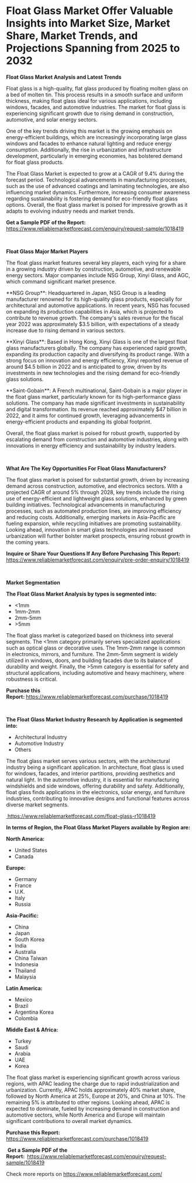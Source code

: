 <p><h1>Float Glass Market Offer Valuable Insights into Market Size, Market Share, Market Trends, and Projections Spanning from 2025 to 2032</h1></p><p><strong>Float Glass Market Analysis and Latest Trends</strong></p>
<p><p>Float glass is a high-quality, flat glass produced by floating molten glass on a bed of molten tin. This process results in a smooth surface and uniform thickness, making float glass ideal for various applications, including windows, facades, and automotive industries. The market for float glass is experiencing significant growth due to rising demand in construction, automotive, and solar energy sectors. </p><p>One of the key trends driving this market is the growing emphasis on energy-efficient buildings, which are increasingly incorporating large glass windows and facades to enhance natural lighting and reduce energy consumption. Additionally, the rise in urbanization and infrastructure development, particularly in emerging economies, has bolstered demand for float glass products.</p><p>The Float Glass Market is expected to grow at a CAGR of 9.4% during the forecast period. Technological advancements in manufacturing processes, such as the use of advanced coatings and laminating technologies, are also influencing market dynamics. Furthermore, increasing consumer awareness regarding sustainability is fostering demand for eco-friendly float glass options. Overall, the float glass market is poised for impressive growth as it adapts to evolving industry needs and market trends.</p></p>
<p><strong>Get a Sample PDF of the Report:&nbsp;</strong> <a href="https://www.reliablemarketforecast.com/enquiry/request-sample/1018419?utm_campaign=2750&utm_medium=2&utm_source=Github&utm_content=ia&utm_term=01042025&utm_id=float-glass">https://www.reliablemarketforecast.com/enquiry/request-sample/1018419</a></p>
<p>&nbsp;</p>
<p><strong>Float Glass Major Market Players</strong></p>
<p><p>The float glass market features several key players, each vying for a share in a growing industry driven by construction, automotive, and renewable energy sectors. Major companies include NSG Group, Xinyi Glass, and AGC, which command significant market presence.</p><p>**NSG Group**: Headquartered in Japan, NSG Group is a leading manufacturer renowned for its high-quality glass products, especially for architectural and automotive applications. In recent years, NSG has focused on expanding its production capabilities in Asia, which is projected to contribute to revenue growth. The company's sales revenue for the fiscal year 2022 was approximately $3.5 billion, with expectations of a steady increase due to rising demand in various sectors.</p><p>**Xinyi Glass**: Based in Hong Kong, Xinyi Glass is one of the largest float glass manufacturers globally. The company has experienced rapid growth, expanding its production capacity and diversifying its product range. With a strong focus on innovation and energy efficiency, Xinyi reported revenue of around $4.5 billion in 2022 and is anticipated to grow, driven by its investments in new technologies and the rising demand for eco-friendly glass solutions.</p><p>**Saint-Gobain**: A French multinational, Saint-Gobain is a major player in the float glass market, particularly known for its high-performance glass solutions. The company has made significant investments in sustainability and digital transformation. Its revenue reached approximately $47 billion in 2022, and it aims for continued growth, leveraging advancements in energy-efficient products and expanding its global footprint.</p><p>Overall, the float glass market is poised for robust growth, supported by escalating demand from construction and automotive industries, along with innovations in energy efficiency and sustainability by industry leaders.</p></p>
<p>&nbsp;</p>
<p><strong>What Are The Key Opportunities For Float Glass Manufacturers?</strong></p>
<p><p>The float glass market is poised for substantial growth, driven by increasing demand across construction, automotive, and electronics sectors. With a projected CAGR of around 5% through 2028, key trends include the rising use of energy-efficient and lightweight glass solutions, enhanced by green building initiatives. Technological advancements in manufacturing processes, such as automated production lines, are improving efficiency and reducing costs. Additionally, emerging markets in Asia-Pacific are fueling expansion, while recycling initiatives are promoting sustainability. Looking ahead, innovation in smart glass technologies and increased urbanization will further bolster market prospects, ensuring robust growth in the coming years.</p></p>
<p><strong>Inquire or Share Your Questions If Any Before Purchasing This Report:</strong> <a href="https://www.reliablemarketforecast.com/enquiry/pre-order-enquiry/1018419?utm_campaign=2750&utm_medium=2&utm_source=Github&utm_content=ia&utm_term=01042025&utm_id=float-glass">https://www.reliablemarketforecast.com/enquiry/pre-order-enquiry/1018419</a></p>
<p>&nbsp;</p>
<p><strong>Market Segmentation</strong></p>
<p><strong>The Float Glass Market Analysis by types is segmented into:</strong></p>
<p><ul><li><1mm</li><li>1mm-2mm</li><li>2mm-5mm</li><li>>5mm</li></ul></p>
<p><p>The float glass market is categorized based on thickness into several segments. The <1mm category primarily serves specialized applications such as optical glass or decorative uses. The 1mm-2mm range is common in electronics, mirrors, and furniture. The 2mm-5mm segment is widely utilized in windows, doors, and building facades due to its balance of durability and weight. Finally, the >5mm category is essential for safety and structural applications, including automotive and heavy machinery, where robustness is critical.</p></p>
<p><strong>Purchase this Report:&nbsp;</strong><a href="https://www.reliablemarketforecast.com/purchase/1018419?utm_campaign=2750&utm_medium=2&utm_source=Github&utm_content=ia&utm_term=01042025&utm_id=float-glass">https://www.reliablemarketforecast.com/purchase/1018419</a></p>
<p>&nbsp;</p>
<p><strong>The Float Glass Market Industry Research by Application is segmented into:</strong></p>
<p><ul><li>Architectural Industry</li><li>Automotive Industry</li><li>Others</li></ul></p>
<p><p>The float glass market serves various sectors, with the architectural industry being a significant application. In architecture, float glass is used for windows, facades, and interior partitions, providing aesthetics and natural light. In the automotive industry, it is essential for manufacturing windshields and side windows, offering durability and safety. Additionally, float glass finds applications in the electronics, solar energy, and furniture industries, contributing to innovative designs and functional features across diverse market segments.</p></p>
<p><a href="https://www.reliablemarketforecast.com/float-glass-r1018419?utm_campaign=2750&utm_medium=2&utm_source=Github&utm_content=ia&utm_term=01042025&utm_id=float-glass">&nbsp;https://www.reliablemarketforecast.com/float-glass-r1018419</a></p>
<p><strong>In terms of Region, the Float Glass Market Players available by Region are:</strong></p>
<p>
    <p> <strong> North America: </strong>
        <ul>
            <li>United States</li>
            <li>Canada</li>
        </ul>
        </p> 
    <p> <strong> Europe: </strong>
        <ul>
            <li>Germany</li>
            <li>France</li>
            <li>U.K.</li>
            <li>Italy</li>
            <li>Russia</li>
        </ul>
        </p> 
    <p> <strong> Asia-Pacific: </strong>
        <ul>
            <li>China</li>
            <li>Japan</li>
            <li>South Korea</li>
            <li>India</li>
            <li>Australia</li>
            <li>China Taiwan</li>
            <li>Indonesia</li>
            <li>Thailand</li>
            <li>Malaysia</li>
        </ul>
        </p> 
    <p> <strong> Latin America: </strong>
        <ul>
            <li>Mexico</li>
            <li>Brazil</li>
            <li>Argentina Korea</li>
            <li>Colombia</li>
        </ul>
        </p> 
    <p> <strong> Middle East & Africa: </strong>
        <ul>
            <li>Turkey</li>
            <li>Saudi</li>
            <li>Arabia</li>
            <li>UAE</li>
            <li>Korea</li>
        </ul>
    </p>
    </p>
<p><p>The float glass market is experiencing significant growth across various regions, with APAC leading the charge due to rapid industrialization and urbanization. Currently, APAC holds approximately 40% market share, followed by North America at 25%, Europe at 20%, and China at 10%. The remaining 5% is attributed to other regions. Looking ahead, APAC is expected to dominate, fueled by increasing demand in construction and automotive sectors, while North America and Europe will maintain significant contributions to overall market dynamics.</p></p>
<p><strong>Purchase this Report: </strong><a href="https://www.reliablemarketforecast.com/purchase/1018419?utm_campaign=2750&utm_medium=2&utm_source=Github&utm_content=ia&utm_term=01042025&utm_id=float-glass">https://www.reliablemarketforecast.com/purchase/1018419</a></p>
<p>&nbsp;<strong>Get a Sample PDF of the Report:&nbsp;&nbsp;</strong><a href="https://www.reliablemarketforecast.com/enquiry/request-sample/1018419?utm_campaign=2750&utm_medium=2&utm_source=Github&utm_content=ia&utm_term=01042025&utm_id=float-glass">https://www.reliablemarketforecast.com/enquiry/request-sample/1018419</a></p>
<p><strong></strong></p>
<p>Check more reports on <a href="https://www.reliablemarketforecast.com/?utm_campaign=2750&utm_medium=2&utm_source=Github&utm_content=ia&utm_term=01042025&utm_id=float-glass">https://www.reliablemarketforecast.com/</a></p>